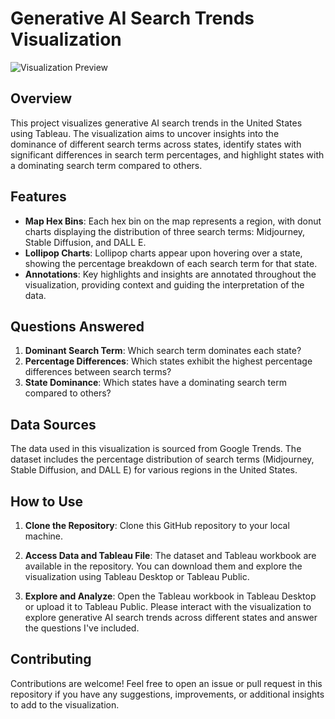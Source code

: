 # Generative AI Search Trends Visualization

![Visualization Preview](visualization_preview.png)

## Overview

This project visualizes generative AI search trends in the United States using Tableau. The visualization aims to uncover insights into the dominance of different search terms across states, identify states with significant differences in search term percentages, and highlight states with a dominating search term compared to others.

## Features

- **Map Hex Bins**: Each hex bin on the map represents a region, with donut charts displaying the distribution of three search terms: Midjourney, Stable Diffusion, and DALL E.
- **Lollipop Charts**: Lollipop charts appear upon hovering over a state, showing the percentage breakdown of each search term for that state.
- **Annotations**: Key highlights and insights are annotated throughout the visualization, providing context and guiding the interpretation of the data.

## Questions Answered

1. **Dominant Search Term**: Which search term dominates each state?
2. **Percentage Differences**: Which states exhibit the highest percentage differences between search terms?
3. **State Dominance**: Which states have a dominating search term compared to others?

## Data Sources

The data used in this visualization is sourced from Google Trends. The dataset includes the percentage distribution of search terms (Midjourney, Stable Diffusion, and DALL E) for various regions in the United States.

## How to Use

1. **Clone the Repository**: Clone this GitHub repository to your local machine.

2. **Access Data and Tableau File**: The dataset and Tableau workbook are available in the repository. You can download them and explore the visualization using Tableau Desktop or Tableau Public.

3. **Explore and Analyze**: Open the Tableau workbook in Tableau Desktop or upload it to Tableau Public. Please interact with the visualization to explore generative AI search trends across different states and answer the questions I've included.

## Contributing

Contributions are welcome! Feel free to open an issue or pull request in this repository if you have any suggestions, improvements, or additional insights to add to the visualization.
